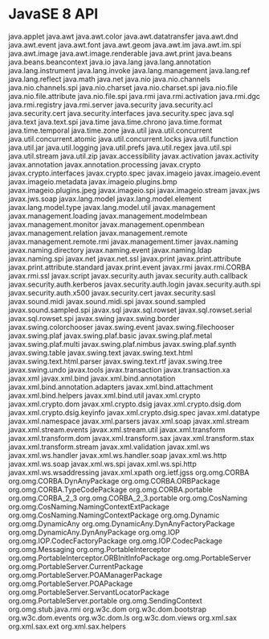# JavaSE 8 API

java.applet
java.awt
java.awt.color
java.awt.datatransfer
java.awt.dnd
java.awt.event
java.awt.font
java.awt.geom
java.awt.im
java.awt.im.spi
java.awt.image
java.awt.image.renderable
java.awt.print
java.beans
java.beans.beancontext
java.io
java.lang
java.lang.annotation
java.lang.instrument
java.lang.invoke
java.lang.management
java.lang.ref
java.lang.reflect
java.math
java.net
java.nio
java.nio.channels
java.nio.channels.spi
java.nio.charset
java.nio.charset.spi
java.nio.file
java.nio.file.attribute
java.nio.file.spi
java.rmi
java.rmi.activation
java.rmi.dgc
java.rmi.registry
java.rmi.server
java.security
java.security.acl
java.security.cert
java.security.interfaces
java.security.spec
java.sql
java.text
java.text.spi
java.time
java.time.chrono
java.time.format
java.time.temporal
java.time.zone
java.util
java.util.concurrent
java.util.concurrent.atomic
java.util.concurrent.locks
java.util.function
java.util.jar
java.util.logging
java.util.prefs
java.util.regex
java.util.spi
java.util.stream
java.util.zip
javax.accessibility
javax.activation
javax.activity
javax.annotation
javax.annotation.processing
javax.crypto
javax.crypto.interfaces
javax.crypto.spec
javax.imageio
javax.imageio.event
javax.imageio.metadata
javax.imageio.plugins.bmp
javax.imageio.plugins.jpeg
javax.imageio.spi
javax.imageio.stream
javax.jws
javax.jws.soap
javax.lang.model
javax.lang.model.element
javax.lang.model.type
javax.lang.model.util
javax.management
javax.management.loading
javax.management.modelmbean
javax.management.monitor
javax.management.openmbean
javax.management.relation
javax.management.remote
javax.management.remote.rmi
javax.management.timer
javax.naming
javax.naming.directory
javax.naming.event
javax.naming.ldap
javax.naming.spi
javax.net
javax.net.ssl
javax.print
javax.print.attribute
javax.print.attribute.standard
javax.print.event
javax.rmi
javax.rmi.CORBA
javax.rmi.ssl
javax.script
javax.security.auth
javax.security.auth.callback
javax.security.auth.kerberos
javax.security.auth.login
javax.security.auth.spi
javax.security.auth.x500
javax.security.cert
javax.security.sasl
javax.sound.midi
javax.sound.midi.spi
javax.sound.sampled
javax.sound.sampled.spi
javax.sql
javax.sql.rowset
javax.sql.rowset.serial
javax.sql.rowset.spi
javax.swing
javax.swing.border
javax.swing.colorchooser
javax.swing.event
javax.swing.filechooser
javax.swing.plaf
javax.swing.plaf.basic
javax.swing.plaf.metal
javax.swing.plaf.multi
javax.swing.plaf.nimbus
javax.swing.plaf.synth
javax.swing.table
javax.swing.text
javax.swing.text.html
javax.swing.text.html.parser
javax.swing.text.rtf
javax.swing.tree
javax.swing.undo
javax.tools
javax.transaction
javax.transaction.xa
javax.xml
javax.xml.bind
javax.xml.bind.annotation
javax.xml.bind.annotation.adapters
javax.xml.bind.attachment
javax.xml.bind.helpers
javax.xml.bind.util
javax.xml.crypto
javax.xml.crypto.dom
javax.xml.crypto.dsig
javax.xml.crypto.dsig.dom
javax.xml.crypto.dsig.keyinfo
javax.xml.crypto.dsig.spec
javax.xml.datatype
javax.xml.namespace
javax.xml.parsers
javax.xml.soap
javax.xml.stream
javax.xml.stream.events
javax.xml.stream.util
javax.xml.transform
javax.xml.transform.dom
javax.xml.transform.sax
javax.xml.transform.stax
javax.xml.transform.stream
javax.xml.validation
javax.xml.ws
javax.xml.ws.handler
javax.xml.ws.handler.soap
javax.xml.ws.http
javax.xml.ws.soap
javax.xml.ws.spi
javax.xml.ws.spi.http
javax.xml.ws.wsaddressing
javax.xml.xpath
org.ietf.jgss
org.omg.CORBA
org.omg.CORBA.DynAnyPackage
org.omg.CORBA.ORBPackage
org.omg.CORBA.TypeCodePackage
org.omg.CORBA.portable
org.omg.CORBA_2_3
org.omg.CORBA_2_3.portable
org.omg.CosNaming
org.omg.CosNaming.NamingContextExtPackage
org.omg.CosNaming.NamingContextPackage
org.omg.Dynamic
org.omg.DynamicAny
org.omg.DynamicAny.DynAnyFactoryPackage
org.omg.DynamicAny.DynAnyPackage
org.omg.IOP
org.omg.IOP.CodecFactoryPackage
org.omg.IOP.CodecPackage
org.omg.Messaging
org.omg.PortableInterceptor
org.omg.PortableInterceptor.ORBInitInfoPackage
org.omg.PortableServer
org.omg.PortableServer.CurrentPackage
org.omg.PortableServer.POAManagerPackage
org.omg.PortableServer.POAPackage
org.omg.PortableServer.ServantLocatorPackage
org.omg.PortableServer.portable
org.omg.SendingContext
org.omg.stub.java.rmi
org.w3c.dom
org.w3c.dom.bootstrap
org.w3c.dom.events
org.w3c.dom.ls
org.w3c.dom.views
org.xml.sax
org.xml.sax.ext
org.xml.sax.helpers




